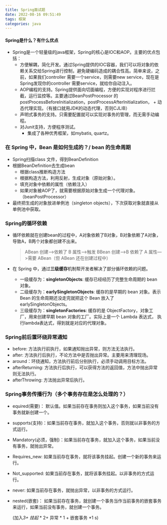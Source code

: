 ```yaml
---
title: Spring面试题
date: 2022-08-16 09:51:49
tags: 框架
categories: java
---
```


#### Spring是什么？有什么优点

- Spring是一个轻量级的java框架，Spring的核心是IOC和AOP。主要的优点包括：
  - 方便解耦，简化开发。通过Spring提供的IOC容器，我们可以将对象的依赖关系交给Spring进行控制，避免硬编码造成的耦合性高。简单来说，之前，如果我们controller 需要一个service，则需要new service，现在是Spring发现你的controller 需要service，就给你自动注入。
  - AOP编程的支持。Spring提供面向切面编程，方便的实现对程序进行拦截，运行监控等。主要通过BeanPostProcessor 的postProcessBeforeInitialization，postProcessAfterInitialization， + 动态代理实现。（有接口就用JDK的动态代理，否则CJLIB）
  - 声明式事务的支持。只需要配置就可以实现对事务的管理，而无需手动编程。
  - 对Junit支持，方便程序测试。
    - 集成了各种优秀框架，如mybatis, quartz。

### 在 Spring 中，Bean 是如何生成的？/ bean 的生命周期

- Spring扫描class 文件，得到BeanDefinition
- 根据BeanDefinition去生成bean
  - 根据class推断构造方法
  - 根据构造方法，利用反射，生成对象（原始对象）。
  - 填充对象中依赖的属性（依赖注入）
  - 如果对象被AOP了，就需要根据原始对象生成一个代理对象。（beanPostProcessor）
- 最终把生成的对象放进单例池（singleton objects），下次获取对象就直接从单例池中获取。



### Spring的循环依赖

- 循环依赖就在创建bean的过程中，A对象依赖了B对象，B对象依赖了A对象，导致A，B两个对象都创建不出来。

  >  ABean 创建–>依赖了 B 属性–>触发 BBean 创建—>B 依赖了 A 属性—>需要 ABean（但 ABean 还在创建过程中）

- 在 Spring 中，通过**三级缓存**机制帮开发者解决了部分循环依赖的问题。
  - 一级缓存为：**singletonObjects**: 缓存已经经历了完整生命周期的 bean 对象。
  - 二级缓存为：**earlySingletonObjects**: 缓存的是早期的 bean 对象。表示 Bean 的生命周期还没走完就把这个 Bean 放入了 earlySingletonObjects。
  - 三级缓存为：**singletonFactories**: 缓存的是 ObjectFactory，对象工厂，用来创建早期 bean 对象的工厂。实际上是一个 Lambda 表达式， 执行lambda表达式，得到就是对应的代理对象。



### Spring前后置环绕异常通知

- before: 方法执行前执行，如果通知抛出异常，则方法无法执行。
- after: 方法执行后执行，不论方法中是否抛出异常。主要用来清理现场。
- around：环绕通知，方法执行前后分别执行，必须手动调用目标方法。
- afterReturning: 方法执行后执行，可以获得方法的返回值，方法中抛出异常则无法执行。
- afterThrowing: 方法抛出异常后执行。 



### Spring事务传播行为（多个事务存在是怎么处理的？）

- equired(需要)： 默认值。如果当前存在事务则加入这个事务，如果当前没有事务就新创建一个。

- supports(支持)：如果当前存在事务，就加入这个事务，否则就以非事务的方式运行。

- Mandatory(必须，强制)：如果当前存在事务，就加入这个事务，如果当前没有事务，就抛出异常。

- Requires_new: 如果当前存在事务，就将该事务挂起。创建一个新的事务来运行。

- Not_supported: 如果当前存在事务，就将该事务挂起。以非事务的方式运行。

- never:  如果当前存在事务，就抛出异常，以非事务的方式运行。

- nested(嵌套)：  如果当前存在事务，就创建一个事务当作当前事务的嵌套事务来运行，如果当前没有事务，就创建一个事务。

  (加入*3+ 挂起* * 2+ 异常 * 1 + 嵌套事务 *1 s)
